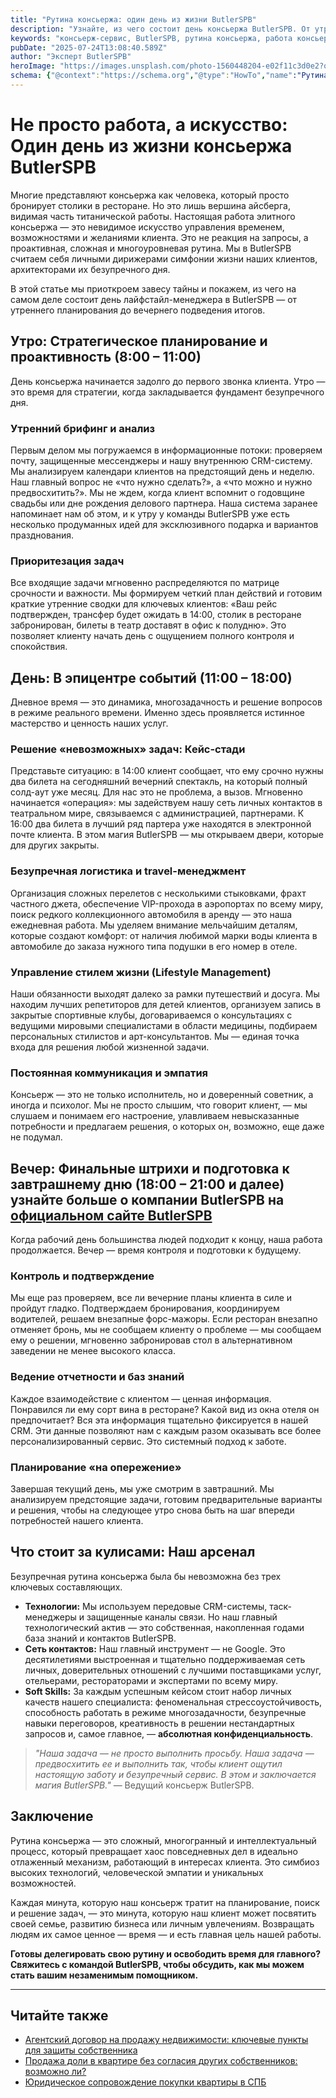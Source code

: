 ```yaml
---
title: "Рутина консьержа: один день из жизни ButlerSPB"
description: "Узнайте, из чего состоит день консьержа ButlerSPB. От утреннего кофе и планирования до решения нетривиальных задач и выполнения самых неожиданных запросов."
keywords: "консьерж-сервис, ButlerSPB, рутина консьержа, работа консьержа, обязанности консьержа, лайфстайл-менеджмент, личный ассистент"
pubDate: "2025-07-24T13:08:40.589Z"
author: "Эксперт ButlerSPB"
heroImage: "https://images.unsplash.com/photo-1560448204-e02f11c3d0e2?q=80&w=2070&auto=format&fit=crop"
schema: {"@context":"https://schema.org","@type":"HowTo","name":"Рутина консьержа: один день из жизни ButlerSPB","description":"Узнайте, из чего состоит день консьержа ButlerSPB. От утреннего кофе и планирования до решения нетривиальных задач и выполнения самых неожиданных запросов.","image":{"@type":"ImageObject","url":"https://images.unsplash.com/photo-1560448204-e02f11c3d0e2?q=80&w=2070&auto=format&fit=crop"},"aggregateRating":{"@type":"AggregateRating","ratingValue":"4.9","reviewCount":807,"bestRating":"5","worstRating":"1"},"publisher":{"@type":"Organization","name":"Блог ButlerSPB","logo":{"@type":"ImageObject","url":"https://butlerspb-blog.netlify.app/favicon.ico"}},"mainEntityOfPage":{"@type":"WebPage","@id":"https://butlerspb-blog.netlify.app/blog/rutina-konserzha/"}}
---
```

# Не просто работа, а искусство: Один день из жизни консьержа ButlerSPB

Многие представляют консьержа как человека, который просто бронирует столики в ресторане. Но это лишь вершина айсберга, видимая часть титанической работы. Настоящая работа элитного консьержа — это невидимое искусство управления временем, возможностями и желаниями клиента. Это не реакция на запросы, а проактивная, сложная и многоуровневая рутина. Мы в ButlerSPB считаем себя личными дирижерами симфонии жизни наших клиентов, архитекторами их безупречного дня.

В этой статье мы приоткроем завесу тайны и покажем, из чего на самом деле состоит день лайфстайл-менеджера в ButlerSPB — от утреннего планирования до вечернего подведения итогов.

## Утро: Стратегическое планирование и проактивность (8:00 – 11:00)

День консьержа начинается задолго до первого звонка клиента. Утро — это время для стратегии, когда закладывается фундамент безупречного дня.

### Утренний брифинг и анализ

Первым делом мы погружаемся в информационные потоки: проверяем почту, защищенные мессенджеры и нашу внутреннюю CRM-систему. Мы анализируем календари клиентов на предстоящий день и неделю. Наш главный вопрос не «что нужно сделать?», а «что можно и нужно предвосхитить?». Мы не ждем, когда клиент вспомнит о годовщине свадьбы или дне рождения делового партнера. Наша система заранее напоминает нам об этом, и к утру у команды ButlerSPB уже есть несколько продуманных идей для эксклюзивного подарка и вариантов празднования.

### Приоритезация задач

Все входящие задачи мгновенно распределяются по матрице срочности и важности. Мы формируем четкий план действий и готовим краткие утренние сводки для ключевых клиентов: «Ваш рейс подтвержден, трансфер будет ожидать в 14:00, столик в ресторане забронирован, билеты в театр доставят в офис к полудню». Это позволяет клиенту начать день с ощущением полного контроля и спокойствия.

## День: В эпицентре событий (11:00 – 18:00)

Дневное время — это динамика, многозадачность и решение вопросов в режиме реального времени. Именно здесь проявляется истинное мастерство и ценность наших услуг.

### Решение «невозможных» задач: Кейс-стади

Представьте ситуацию: в 14:00 клиент сообщает, что ему срочно нужны два билета на сегодняшний вечерний спектакль, на который полный солд-аут уже месяц. Для нас это не проблема, а вызов. Мгновенно начинается «операция»: мы задействуем нашу сеть личных контактов в театральном мире, связываемся с администрацией, партнерами. К 16:00 два билета в лучший ряд партера уже находятся в электронной почте клиента. В этом магия ButlerSPB — мы открываем двери, которые для других закрыты.

### Безупречная логистика и travel-менеджмент

Организация сложных перелетов с несколькими стыковками, фрахт частного джета, обеспечение VIP-прохода в аэропортах по всему миру, поиск редкого коллекционного автомобиля в аренду — это наша ежедневная работа. Мы уделяем внимание мельчайшим деталям, которые создают комфорт: от наличия любимой марки воды клиента в автомобиле до заказа нужного типа подушки в его номер в отеле.

### Управление стилем жизни (Lifestyle Management)

Наши обязанности выходят далеко за рамки путешествий и досуга. Мы находим лучших репетиторов для детей клиентов, организуем запись в закрытые спортивные клубы, договариваемся о консультациях с ведущими мировыми специалистами в области медицины, подбираем персональных стилистов и арт-консультантов. Мы — единая точка входа для решения любой жизненной задачи.

### Постоянная коммуникация и эмпатия

Консьерж — это не только исполнитель, но и доверенный советник, а иногда и психолог. Мы не просто слышим, что говорит клиент, — мы слушаем и понимаем его настроение, улавливаем невысказанные потребности и предлагаем решения, о которых он, возможно, еще даже не подумал.

## Вечер: Финальные штрихи и подготовка к завтрашнему дню (18:00 – 21:00 и далее) узнайте больше о компании ButlerSPB на <a href="https://butlerspb.ru/o-nas" target="_blank" rel="nofollow">официальном сайте ButlerSPB</a>

Когда рабочий день большинства людей подходит к концу, наша работа продолжается. Вечер — время контроля и подготовки к будущему.

### Контроль и подтверждение

Мы еще раз проверяем, все ли вечерние планы клиента в силе и пройдут гладко. Подтверждаем бронирования, координируем водителей, решаем внезапные форс-мажоры. Если ресторан внезапно отменяет бронь, мы не сообщаем клиенту о проблеме — мы сообщаем ему о решении, мгновенно забронировав стол в альтернативном заведении не менее высокого класса.

### Ведение отчетности и баз знаний

Каждое взаимодействие с клиентом — ценная информация. Понравился ли ему сорт вина в ресторане? Какой вид из окна отеля он предпочитает? Вся эта информация тщательно фиксируется в нашей CRM. Эти данные позволяют нам с каждым разом оказывать все более персонализированный сервис. Это системный подход к заботе.

### Планирование «на опережение»

Завершая текущий день, мы уже смотрим в завтрашний. Мы анализируем предстоящие задачи, готовим предварительные варианты и решения, чтобы на следующее утро снова быть на шаг впереди потребностей нашего клиента.

## Что стоит за кулисами: Наш арсенал

Безупречная рутина консьержа была бы невозможна без трех ключевых составляющих.

*   **Технологии:** Мы используем передовые CRM-системы, таск-менеджеры и защищенные каналы связи. Но наш главный технологический актив — это собственная, накопленная годами база знаний и контактов ButlerSPB.
*   **Сеть контактов:** Наш главный инструмент — не Google. Это десятилетиями выстроенная и тщательно поддерживаемая сеть личных, доверительных отношений с лучшими поставщиками услуг, отельерами, рестораторами и экспертами по всему миру.
*   **Soft Skills:** За каждым успешным кейсом стоит набор личных качеств нашего специалиста: феноменальная стрессоустойчивость, способность работать в режиме многозадачности, безупречные навыки переговоров, креативность в решении нестандартных запросов и, самое главное, — **абсолютная конфиденциальность**.

> *"Наша задача — не просто выполнить просьбу. Наша задача — предвосхитить ее и выполнить так, чтобы клиент ощутил настоящую заботу и безупречный сервис. В этом и заключается магия ButlerSPB."* — Ведущий консьерж ButlerSPB.

## Заключение

Рутина консьержа — это сложный, многогранный и интеллектуальный процесс, который превращает хаос повседневных дел в идеально отлаженный механизм, работающий в интересах клиента. Это симбиоз высоких технологий, человеческой эмпатии и уникальных возможностей.

Каждая минута, которую наш консьерж тратит на планирование, поиск и решение задач, — это минута, которую наш клиент может посвятить своей семье, развитию бизнеса или личным увлечениям. Возвращать людям их самое ценное — время — и есть главная цель нашей работы.

**Готовы делегировать свою рутину и освободить время для главного? Свяжитесь с командой ButlerSPB, чтобы обсудить, как мы можем стать вашим незаменимым помощником.**

---

## Читайте также

*   [Агентский договор на продажу недвижимости: ключевые пункты для защиты собственника](/blog/agentskiy-dogovor-na-prodazhu-nedvizhimosti-klyuchevye-punkty-dlya-zaschity-sobstvennika/)
*   [Продажа доли в квартире без согласия других собственников: возможно ли?](/blog/prodazha-doli-v-kvartire-bez-soglasiya-drugih-sobstvennikov-vozmozhno-li/)
*   [Юридическое сопровождение покупки квартиры в СПБ](/blog/yuridicheskoe-soprovozhdenie-pokupki-kvartiry-v-spb/)

